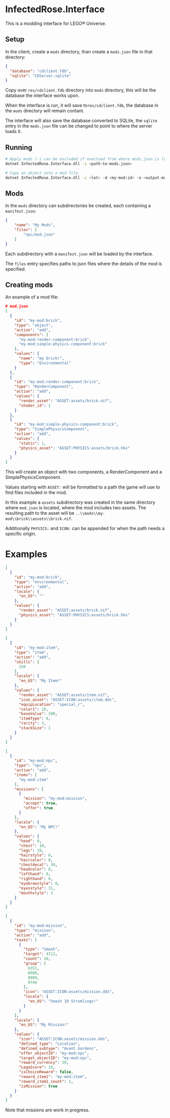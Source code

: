 # InfectedRose.Interface

This is a modding interface for LEGO® Universe.

## Setup

In the client, create a `mods` directory, than create a `mods.json` file in that directory:
```json
{
  "database": "cdclient.fdb",
  "sqlite": "CDServer.sqlite"
}
```
Copy over `res/cdclient.fdb` directory into `mods` directory, this will be the database the interface works upon.

When the interface is run, it will save to`res/cdclient.fdb`, the database in the `mods` directory will remain contant.

The interface will also save the database converted to SQLite,
the `sqlite` entry in the `mods.json` file can be changed to point to where the server loads it.

## Running

```bash
# Apply mods (-i can be excluded if exectued from where mods.json is located)
dotnet InfectedRose.Interface.dll -i <path-to-mods.json>

# Copy an object into a mod file
dotnet InfectedRose.Interface.dll -c <lot> -d <my-mod:id> -o <output-mod.json>
```

## Mods

In the `mods` directory can subdirectories be created, each containing a `manifest.json`:
```json
{
    "name": "My Mods",
    "files": [
        "npc/mod.json"
    ]
}
```

Each subdirectory with a `manifest.json` will be loaded by the interface.

The `files` entry specifies paths to json files where the details of the mod is specified.

## Creating mods

An example of a mod file:
```json
# mod.json
[
  {
    "id": "my-mod:brick",
    "type": "object",
    "action": "add",
    "components": [
      "my-mod:render-component:brick",
      "my-mod:simple-physics-component:brick"
    ],
    "values": {
      "name": "my brick!",
      "type": "Environmental"
    }
  },
  {
    "id": "my-mod:render-component:brick",
    "type": "RenderComponent",
    "action": "add",
    "values": {
      "render_asset": "ASSET:assets/brick.nif",
      "shader_id": 1
    }
  },
  {
    "id": "my-mod:simple-physics-component:brick",
    "type": "SimplePhysicsComponent",
    "action": "add",
    "values": {
      "static": 1,
      "physics_asset": "ASSET:PHYSICS:assets/brick.hkx"
    }
  }
]
```

This will create an object with two components, a RenderComponent and a SimplePhysicsComponent.

Values starting with `ASSET:` will be formatted to a path the game will use to find files included in the mod.

In this example a `assets` subdirectory was created in the same directory where `mod.json` is located, where the mod includes two assets.
The resulting path to the asset will be `..\\mods\\my-mod\\brick\\assets\\brick.nif`. 

Additionally `PHYSICS:` and `ICON:` can be appended for when the path needs a specific origin.

# Examples

```json
[
  {
    "id": "my-mod:brick",
    "type": "environmental",
    "action": "add",
    "locale": {
      "en_US": ""
    },
    "values": {
      "render_asset": "ASSET:assets/brick.nif",
      "physics_asset": "ASSET:PHYSICS:assets/brick.hkx"
    }
  }
]
```

```json
[
  {
    "id": "my-mod:item",
    "type": "item",
    "action": "add",
    "skills": [
      150
    ],
    "locale": {
      "en_US": "My Item!"
    },
    "values": {
      "render_asset": "ASSET:assets/item.nif",
      "icon_asset": "ASSET:ICON:assets/item.dds",
      "equipLocation": "special_r",
      "color1": 10,
      "baseValue": 100,
      "itemType": 6,
      "rarity": 3,
      "stackSize": 1
    }
  }
]
```

```json
[
  {
    "id": "my-mod:npc",
    "type": "npc",
    "action": "add",
    "items": [
      "my-mod:item"
    ],
    "missions": [
      {
        "mission": "my-mod:mission",
        "accept": true,
        "offer": true
      }
    ],
    "locale": {
      "en_US": "My NPC!"
    },
    "values": {
      "head": 0,
      "chest": 10,
      "legs": 10,
      "hairstyle": 0,
      "haircolor": 0,
      "chestdecal": 39,
      "headcolor": 0,
      "lefthand": 0,
      "righthand": 0,
      "eyebrowstyle": 0,
      "eyesstyle": 31,
      "mouthstyle": 3
    }
  }
]
```

```json
[
  {
    "id": "my-mod:mission",
    "type": "mission",
    "action": "add",
    "tasks": [
      {
        "type": "Smash",
        "target": 4712,
        "count": 10,
        "group": [
          6351,
          8088,
          8089,
          9744
        ],
        "icon": "ASSET:ICON:assets/mission.dds",
        "locale": {
          "en_US": "Smash 10 Stromlings!"
        }
      }
    ],
    "locale": {
      "en_US": "My Mission!"
    },
    "values": {
      "icon": "ASSET:ICON:assets/mission.dds",
      "defined_type": "Location",
      "defined_subtype": "Avant Gardens",
      "offer_objectID": "my-mod:npc",
      "target_objectID": "my-mod:npc",
      "reward_currency": 50,
      "LegoScore": 10,
      "isChoiceReward": false,
      "reward_item1": "my-mod:item",
      "reward_item1_count": 1,
      "isMission": true
    }
  }
]
```
Note that missions are work in progress.
